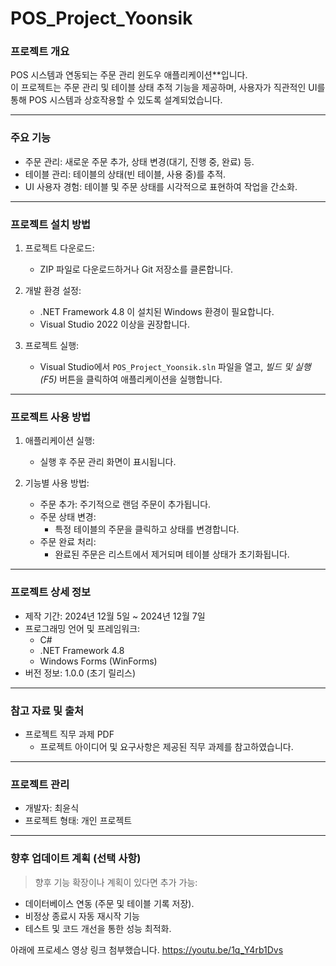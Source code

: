 # POS_Project_Yoonsik

### 프로젝트 개요
POS 시스템과 연동되는 주문 관리 윈도우 애플리케이션**입니다.  
이 프로젝트는 주문 관리 및 테이블 상태 추적 기능을 제공하며, 사용자가 직관적인 UI를 통해 POS 시스템과 상호작용할 수 있도록 설계되었습니다.

---

### 주요 기능
- 주문 관리: 새로운 주문 추가, 상태 변경(대기, 진행 중, 완료) 등.
- 테이블 관리: 테이블의 상태(빈 테이블, 사용 중)를 추적.
- UI 사용자 경험: 테이블 및 주문 상태를 시각적으로 표현하여 작업을 간소화.

---

### 프로젝트 설치 방법
1. 프로젝트 다운로드:
   - ZIP 파일로 다운로드하거나 Git 저장소를 클론합니다.

2. 개발 환경 설정:
   - .NET Framework 4.8 이 설치된 Windows 환경이 필요합니다.
   - Visual Studio 2022 이상을 권장합니다.

3. 프로젝트 실행:
   - Visual Studio에서 `POS_Project_Yoonsik.sln` 파일을 열고, *빌드 및 실행(F5)* 버튼을 클릭하여 애플리케이션을 실행합니다.

---

### 프로젝트 사용 방법
1. 애플리케이션 실행:
   - 실행 후 주문 관리 화면이 표시됩니다.

2. 기능별 사용 방법:
   - 주문 추가: 주기적으로 랜덤 주문이 추가됩니다.
   - 주문 상태 변경:
     - 특정 테이블의 주문을 클릭하고 상태를 변경합니다.
   - 주문 완료 처리:
     - 완료된 주문은 리스트에서 제거되며 테이블 상태가 초기화됩니다.

---

### 프로젝트 상세 정보
- 제작 기간: 2024년 12월 5일 ~ 2024년 12월 7일
- 프로그래밍 언어 및 프레임워크:  
  - C#  
  - .NET Framework 4.8  
  - Windows Forms (WinForms)
- 버전 정보: 1.0.0 (초기 릴리스)

---

### 참고 자료 및 출처
- 프로젝트 직무 과제 PDF  
  - 프로젝트 아이디어 및 요구사항은 제공된 직무 과제를 참고하였습니다.

---

### 프로젝트 관리
- 개발자: 최윤식  
- 프로젝트 형태: 개인 프로젝트

---

### 향후 업데이트 계획 (선택 사항)
> 향후 기능 확장이나 계획이 있다면 추가 가능:
- 데이터베이스 연동 (주문 및 테이블 기록 저장).
- 비정상 종료시 자동 재시작 기능
- 테스트 및 코드 개선을 통한 성능 최적화.


아래에 프로세스 영상 링크 첨부했습니다.
https://youtu.be/1q_Y4rb1Dvs

